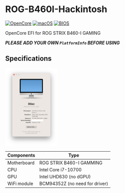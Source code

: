 # ROG-B460I-Hackintosh
[![OpenCore](https://img.shields.io/badge/OpenCore-1.0.3-yellowgreen)](#)
[![macOS](https://img.shields.io/badge/macOS-13.7.3-orange)](#)
[![BIOS](https://img.shields.io/badge/BIOS-1601-brightgreen)](#)

OpenCore EFI for ROG STRIX B460-I GAMING

**_PLEASE ADD YOUR OWN `PlatformInfo` BEFORE USING_**

## Specifications
<img src="https://github.com/keyuxing/ROG-B460I-Hackintosh/blob/main/about.png" width = "33%" alt=""/>

| Components  | Type                                                                                                                                                                                                                                                                                                  |
| ----------- | ----------------------------------------------------------------------------------------------------------------------------------------------------------------------------------------------------------------------------------------------------------------------------------------------------- |
| Motherboard | ROG STRIX B460-I GAMMING                                                                                                                                                                                         |
| CPU         | Intel Core i7-10700                                                                                                                                                        |
| GPU         | Intel UHD630 (no dGPU)                                                                                                                                                                                                                                                                                         |
| WiFi module | BCM94352Z (no need for driver) |                                                                                                                                                                                      
